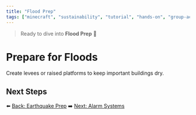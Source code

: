 ```yaml
---
title: "Flood Prep"
tags: ["minecraft", "sustainability", "tutorial", "hands-on", "group-activity"]
---
```


> Ready to dive into **Flood Prep** 🎉
# Prepare for Floods

Create levees or raised platforms to keep important buildings dry.

## Next Steps

⬅️ [Back: Earthquake Prep](/sustainability_lab/Day-2/03_earthquake)
➡️ [Next: Alarm Systems](/sustainability_lab/Day-2/05_alarm_system)
